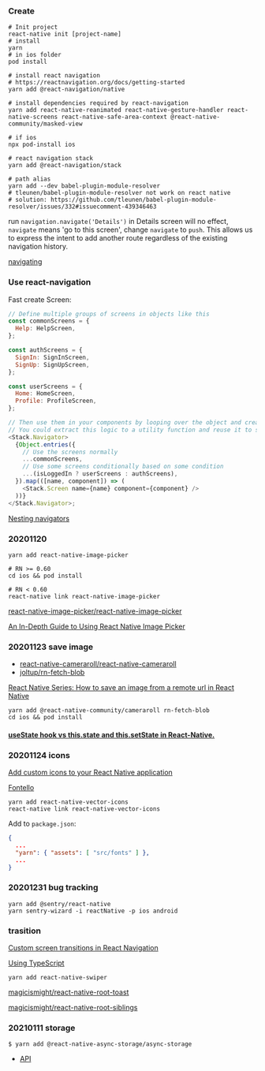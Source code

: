 ### Create

```shell
# Init project
react-native init [project-name]
# install
yarn
# in ios folder
pod install

# install react navigation
# https://reactnavigation.org/docs/getting-started
yarn add @react-navigation/native

# install dependencies required by react-navigation
yarn add react-native-reanimated react-native-gesture-handler react-native-screens react-native-safe-area-context @react-native-community/masked-view

# if ios
npx pod-install ios

# react navigation stack
yarn add @react-navigation/stack

# path alias
yarn add --dev babel-plugin-module-resolver
# tleunen/babel-plugin-module-resolver not work on react native
# solution: https://github.com/tleunen/babel-plugin-module-resolver/issues/332#issuecomment-439346463
```

run `navigation.navigate('Details')` in Details screen will no effect, `navigate` means 'go to this screen', change `navigate` to `push`. This allows us to express the intent to add another route regardless of the existing navigation history.

[navigating](https://reactnavigation.org/docs/navigating)

### Use react-navigation

Fast create Screen:

```js
// Define multiple groups of screens in objects like this
const commonScreens = {
  Help: HelpScreen,
};

const authScreens = {
  SignIn: SignInScreen,
  SignUp: SignUpScreen,
};

const userScreens = {
  Home: HomeScreen,
  Profile: ProfileScreen,
};

// Then use them in your components by looping over the object and creating screen configs
// You could extract this logic to a utility function and reuse it to simplify your code
<Stack.Navigator>
  {Object.entries({
    // Use the screens normally
    ...commonScreens,
    // Use some screens conditionally based on some condition
    ...(isLoggedIn ? userScreens : authScreens),
  }).map(([name, component]) => (
    <Stack.Screen name={name} component={component} />
  ))}
</Stack.Navigator>;
```

[Nesting navigators](https://reactnavigation.org/docs/nesting-navigators/)

### 20201120
```shell
yarn add react-native-image-picker

# RN >= 0.60
cd ios && pod install

# RN < 0.60
react-native link react-native-image-picker
```

[react-native-image-picker/react-native-image-picker](https://github.com/react-native-image-picker/react-native-image-picker)

[An In-Depth Guide to Using React Native Image Picker](https://blog.crowdbotics.com/how-to-use-react-native-image-picker/)

### 20201123 save image

- [react-native-cameraroll/react-native-cameraroll](https://github.com/react-native-cameraroll/react-native-cameraroll)
- [joltup/rn-fetch-blob](https://github.com/joltup/rn-fetch-blob/wiki/File-System-Access-API#writefilepathstring-contentstring--array-encodingstringpromise)

[React Native Series: How to save an image from a remote url in React Native](https://dev.to/majiyd/react-native-series-how-to-save-an-image-from-a-remote-url-in-react-native-109d)

```shell
yarn add @react-native-community/cameraroll rn-fetch-blob
cd ios && pod install
```

#### [useState hook vs this.state and this.setState in React-Native.](https://medium.com/@ayzik55/usestate-hook-vs-this-state-and-this-setstate-in-react-and-react-native-6c0936e9a8b)

### 20201124 icons

[Add custom icons to your React Native application](https://medium.com/bam-tech/add-custom-icons-to-your-react-native-application-f039c244386c)

[Fontello](https://fontello.com)

```shell
yarn add react-native-vector-icons
react-native link react-native-vector-icons

```

Add to `package.json`:

```json
{
  ...
  "yarn": { "assets": [ "src/fonts" ] },
  ...
}
```

### 20201231 bug tracking

```shell
yarn add @sentry/react-native
yarn sentry-wizard -i reactNative -p ios android
```


### trasition
[Custom screen transitions in React Navigation](https://callstack.com/blog/custom-screen-transitions-in-react-navigation/)

[Using TypeScript](https://reactnative.dev/docs/typescript)

`yarn add react-native-swiper`

[magicismight/react-native-root-toast](https://github.com/magicismight/react-native-root-toast)

[magicismight/react-native-root-siblings](https://github.com/magicismight/react-native-root-siblings)


### 20210111 storage

`$ yarn add @react-native-async-storage/async-storage`

- [API](https://react-native-async-storage.github.io/async-storage/docs/api)